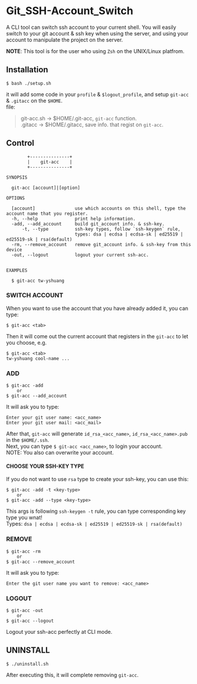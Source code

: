 # Git_SSH-Account_Switch

A CLI tool can switch ssh account to your current shell. You will easily switch to your git account & ssh key when using the server, and using your account to manipulate the project on the server.

**NOTE**: This tool is for the user who using `Zsh` on the UNIX/Linux platfrom.

## Installation

```shell
$ bash ./setup.sh
```

it will add some code in your `profile` & `$logout_profile`, and setup `git-acc` & `.gitacc` on the `$HOME`. \
file:

> git-acc.sh -> $HOME/.git-acc, `git-acc` function.\
> .gitacc -> $HOME/.gitacc, save info. that regist on `git-acc`.

## Control

```shell
        +---------------+
        |    git-acc    |
        +---------------+

SYNOPSIS

  git-acc [account]|[option]

OPTIONS

  [account]               use which accounts on this shell, type the account name that you register.
  -h, --help              print help information.
  -add, --add_account     build git_account info. & ssh-key.
      -t, --type          ssh-key types, follow `ssh-keygen` rule,
                          types: dsa | ecdsa | ecdsa-sk | ed25519 | ed25519-sk | rsa(default)
  -rm, --remove_account   remove git_account info. & ssh-key from this device
  -out, --logout          logout your current ssh-acc.


EXAMPLES

  $ git-acc tw-yshuang
```

### SWITCH ACCOUNT

When you want to use the account that you have already added it, you can type:

```shell
$ git-acc <tab>
```

Then it will come out the current account that registers in the `git-acc` to let you choose, e.g.

```shell
$ git-acc <tab>
tw-yshuang cool-name ...
```

### ADD

```shell
$ git-acc -add
    or
$ git-acc --add_account
```

It will ask you to type:

```shell
Enter your git user name: <acc_name>
Enter your git user mail: <acc_mail>
```

After that, `git-acc` will generate `id_rsa_<acc_name>`, `id_rsa_<acc_name>.pub` in the `$HOME/.ssh`. \
Next, you can type `$ git-acc <acc_name>`, to login your account.\
NOTE: You also can overwrite your account.

#### **CHOOSE YOUR SSH-KEY TYPE**

If you do not want to use `rsa` type to create your ssh-key, you can use this:

```shell
$ git-acc -add -t <key-type>
    or
$ git-acc -add --type <key-type>
```

This args is following `ssh-keygen -t` rule, you can type corresponding key type you wnat! \
Types: `dsa | ecdsa | ecdsa-sk | ed25519 | ed25519-sk | rsa(default)`

### REMOVE

```shell
$ git-acc -rm
    or
$ git-acc --remove_account
```

It will ask you to type:

```shell
Enter the git user name you want to remove: <acc_name>
```

### LOGOUT

```shell
$ git-acc -out
    or
$ git-acc --logout
```

Logout your ssh-acc perfectly at CLI mode.

## UNINSTALL

```shell
$ ./uninstall.sh
```

After executing this, it will complete removing `git-acc`.
